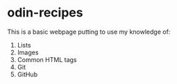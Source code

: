 # odin-recipes
This is a basic webpage putting to use my knowledge of:

1. Lists
2. Images
3. Common HTML tags
4. Git
5. GitHub